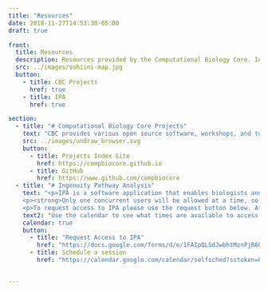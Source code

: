 ```yaml
---
title: "Resources"
date: 2018-11-27T14:53:38-05:00
draft: true

front:
  title: Resources
  description: Resources provided by the Computational Biology Core. Includes database subscriptions and licenses. Additionally, we provide various open source software, workshops, and tutorials in Bioinformatics and Data Science.
  src: ../images/sohiini-map.jpg
  button:
    - title: CBC Projects
      href: true
    - title: IPA
      href: true

section:
  - title: "# Computational Biology Core Projects"
    text: "CBC provides various open source software, workshops, and tutorials. Complete projects can be found on the [Projects Index Site](https://compbiocore.github.io). Projects in development can be found on our [GitHub account](https://www.github.com/compbiocore)."
    src: ../images/undraw_browser.svg
    button:
      - title: Projects Index Site
        href: https://compbiocore.github.io
      - title: GitHub
        href: https://www.github.com/compbiocore
  - title: "# Ingenuity Pathway Analysis"
    text: "<p>IPA is a software application that enables biologists and bioinformaticians to identify the biological mechanisms, pathways, and functions most relevant to their experimental datasets or genes of interest. It allows researchers to graphically view, analyze, and query data in a comprehensive and seamless manner to understand molecular interactions, biological functions and disease on multiple levels. For more details go to qiagen IPA website and also access their webinars. Access to IPA free for the entire Brown community through September 2019.</p>
    <p><strong>Only one concurrent users will be allowed at a time, so use the scheduler below to reserve analysis time.</strong></p>
    <p>To request access to IPA please use the request button below. After registration, Ingenuity Systems will send each registrant, via e-mail, their individual password and login instructions. Please note, the first time you login to your IPA account, it may take a few minutes to load the application. Additionally, please disable all pop-up blockers prior to signing in as they may prevent the application from loading.</p>"
    text2: "Use the calendar to see what times are available to access IPA. Click below to schedule your IPA session or to request access. Please restrict yourself to at most **two consecutive slots** for any given time."
    calendar: true
    button:
      - title: "Request Access to IPA"
        href: "https://docs.google.com/forms/d/e/1FAIpQLSdJwbhtMznPjR6QrobBG1u-n3AMLnWdigN-NqFepsC7gbb2tw/viewform"
      - title: Schedule a session
        href: "https://calendar.google.com/calendar/selfsched?sstoken=UU1LVEFXbXNUZTUtfGRlZmF1bHR8OGM1ZTZjYTg1YjYyNjZiMjVhZDNjNGM2YjQ0MTVlNzQ"


---
```

